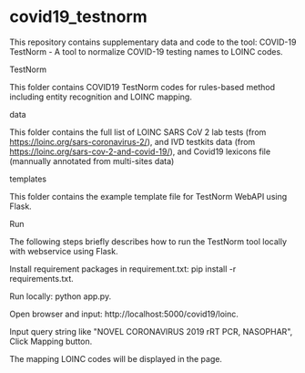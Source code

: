 # covid19_testnorm
This repository contains supplementary data and code to the tool: COVID-19 TestNorm -  A tool to normalize COVID-19 testing names to LOINC codes.

TestNorm

This folder contains COVID19 TestNorm codes for rules-based method including entity recognition and LOINC mapping.

data

This folder contains the full list of LOINC SARS CoV 2 lab tests (from https://loinc.org/sars-coronavirus-2/), and IVD testkits data (from https://loinc.org/sars-cov-2-and-covid-19/), and Covid19 lexicons file (mannually annotated from multi-sites data)

templates

This folder contains the example template file for TestNorm WebAPI using Flask.

Run

The following steps briefly describes how to run the TestNorm tool locally with webservice using Flask.

Install requirement packages in requirement.txt: pip install -r requirements.txt.

Run locally: python app.py.

Open browser and input: http://localhost:5000/covid19/loinc.

Input query string like "NOVEL CORONAVIRUS 2019 rRT PCR, NASOPHAR", Click Mapping button.

The mapping LOINC codes will be displayed in the page.
